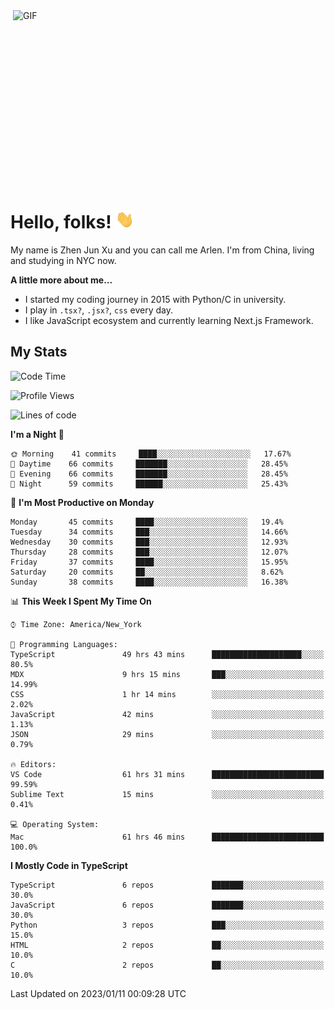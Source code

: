 <img align="right" alt="GIF" src="https://media.giphy.com/media/xUA7bdpLxQhsSQdyog/giphy.gif" width="500" height="320" />

# Hello, folks! <img src="https://raw.githubusercontent.com/arlenxuzj/arlenxuzj/master/assets/wave.gif" width="30px">

My name is Zhen Jun Xu and you can call me Arlen. I'm from China, living and studying in NYC now.

**A little more about me...**

 - I started my coding journey in 2015 with Python/C in university.
 - I play in `.tsx?`, `.jsx?`, `css` every day.
 - I like JavaScript ecosystem and currently learning Next.js Framework.

## My Stats

<!--START_SECTION:waka-->
![Code Time](http://img.shields.io/badge/Code%20Time-2%2C883%20hrs%208%20mins-blue)

![Profile Views](http://img.shields.io/badge/Profile%20Views-6-blue)

![Lines of code](https://img.shields.io/badge/From%20Hello%20World%20I%27ve%20Written-314%20Thousand%20lines%20of%20code-blue)

**I'm a Night 🦉** 

```text
🌞 Morning    41 commits     ████░░░░░░░░░░░░░░░░░░░░░   17.67% 
🌆 Daytime    66 commits     ███████░░░░░░░░░░░░░░░░░░   28.45% 
🌃 Evening    66 commits     ███████░░░░░░░░░░░░░░░░░░   28.45% 
🌙 Night      59 commits     ██████░░░░░░░░░░░░░░░░░░░   25.43%

```
📅 **I'm Most Productive on Monday** 

```text
Monday       45 commits     ████░░░░░░░░░░░░░░░░░░░░░   19.4% 
Tuesday      34 commits     ███░░░░░░░░░░░░░░░░░░░░░░   14.66% 
Wednesday    30 commits     ███░░░░░░░░░░░░░░░░░░░░░░   12.93% 
Thursday     28 commits     ███░░░░░░░░░░░░░░░░░░░░░░   12.07% 
Friday       37 commits     ████░░░░░░░░░░░░░░░░░░░░░   15.95% 
Saturday     20 commits     ██░░░░░░░░░░░░░░░░░░░░░░░   8.62% 
Sunday       38 commits     ████░░░░░░░░░░░░░░░░░░░░░   16.38%

```


📊 **This Week I Spent My Time On** 

```text
⌚︎ Time Zone: America/New_York

💬 Programming Languages: 
TypeScript               49 hrs 43 mins      ████████████████████░░░░░   80.5% 
MDX                      9 hrs 15 mins       ███░░░░░░░░░░░░░░░░░░░░░░   14.99% 
CSS                      1 hr 14 mins        ░░░░░░░░░░░░░░░░░░░░░░░░░   2.02% 
JavaScript               42 mins             ░░░░░░░░░░░░░░░░░░░░░░░░░   1.13% 
JSON                     29 mins             ░░░░░░░░░░░░░░░░░░░░░░░░░   0.79%

🔥 Editors: 
VS Code                  61 hrs 31 mins      █████████████████████████   99.59% 
Sublime Text             15 mins             ░░░░░░░░░░░░░░░░░░░░░░░░░   0.41%

💻 Operating System: 
Mac                      61 hrs 46 mins      █████████████████████████   100.0%

```

**I Mostly Code in TypeScript** 

```text
TypeScript               6 repos             ███████░░░░░░░░░░░░░░░░░░   30.0% 
JavaScript               6 repos             ███████░░░░░░░░░░░░░░░░░░   30.0% 
Python                   3 repos             ███░░░░░░░░░░░░░░░░░░░░░░   15.0% 
HTML                     2 repos             ██░░░░░░░░░░░░░░░░░░░░░░░   10.0% 
C                        2 repos             ██░░░░░░░░░░░░░░░░░░░░░░░   10.0%

```



 Last Updated on 2023/01/11 00:09:28 UTC
<!--END_SECTION:waka-->
